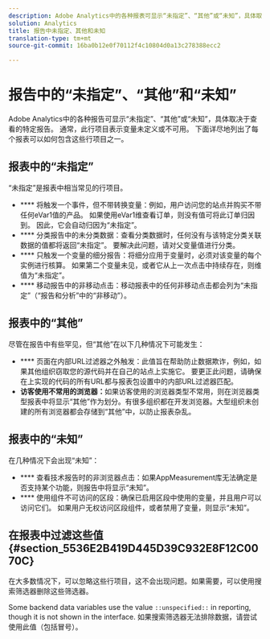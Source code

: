 ```yaml
---
description: Adobe Analytics中的各种报表可显示“未指定”、“其他”或“未知”，具体取决于查看的特定报表。 通常，此行项目表示变量未定义或不可用。
solution: Analytics
title: 报告中未指定、其他和未知
translation-type: tm+mt
source-git-commit: 16ba0b12e0f70112f4c10804d0a13c278388ecc2

---
```



# 报告中的“未指定”、“其他”和“未知”

Adobe Analytics中的各种报告可显示“未指定”、“其他”或“未知”，具体取决于查看的特定报告。 通常，此行项目表示变量未定义或不可用。 下面详尽地列出了每个报表可以如何包含这些行项目之一。

## 报表中的“未指定”

“未指定”是报表中相当常见的行项目。

* **** 将触发一个事件，但不带转换变量：例如，用户访问您的站点并购买不带任何eVar1值的产品。 如果使用eVar1维查看订单，则没有值可将此订单归因到。 因此，它会自动归因为“未指定”。
* **** 分类报告中的未分类数据：查看分类数据时，任何没有与该特定分类关联数据的值都将返回“未指定”。 要解决此问题，请对父变量值进行分类。
* **** 只触发一个变量的细分报告：将细分应用于变量时，必须对该变量的每个实例进行核算。 如果第二个变量未见，或者它从上一次点击中持续存在，则维值为“未指定”。
* **** 移动报告中的非移动点击：移动报表中的任何非移动点击都会列为“未指定”（“报告和分析”中的“非移动”）。

## 报表中的“其他”

尽管在报告中有些罕见，但“其他”在以下几种情况下可能发生：

* **** 页面在内部URL过滤器之外触发：此值旨在帮助防止数据欺诈，例如，如果其他组织窃取您的源代码并在自己的站点上实施它。 要更正此问题，请确保在上实现的代码的所有URL都与报表包设置中的内部URL过滤器匹配。
* **访客使用不常用的浏览器：**&#x200B;如果访客使用的浏览器类型不常用，则在浏览器类型报表中将显示“其他”作为划分。有很多组织都在开发浏览器。大型组织未创建的所有浏览器都会存储到“其他”中，以防止报表杂乱。

## 报表中的“未知”

在几种情况下会出现“未知”：

* **** 查看技术报告时的非浏览器点击：如果AppMeasurement库无法确定是否支持某个功能，则报告中将显示“未知”。
* **** 使用组件不可访问的区段：确保已启用区段中使用的变量，并且用户可以访问它们。 如果用户无权访问区段组件，或者禁用了变量，则显示“未知”。

## 在报表中过滤这些值 {#section_5536E2B419D445D39C932E8F12C0070C}

在大多数情况下，可以忽略这些行项目，这不会出现问题。如果需要，可以使用搜索筛选器删除这些筛选器。

Some backend data variables use the value `::unspecified::` in reporting, though it is not shown in the interface. 如果搜索筛选器无法排除数据，请尝试使用此值（包括冒号）。
